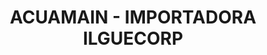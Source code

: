 ---
title: "ACUAMAIN - IMPORTADORA ILGUECORP"
url: /quito/acuamain-importadora-ilguecorp/
shop: aparato
---
